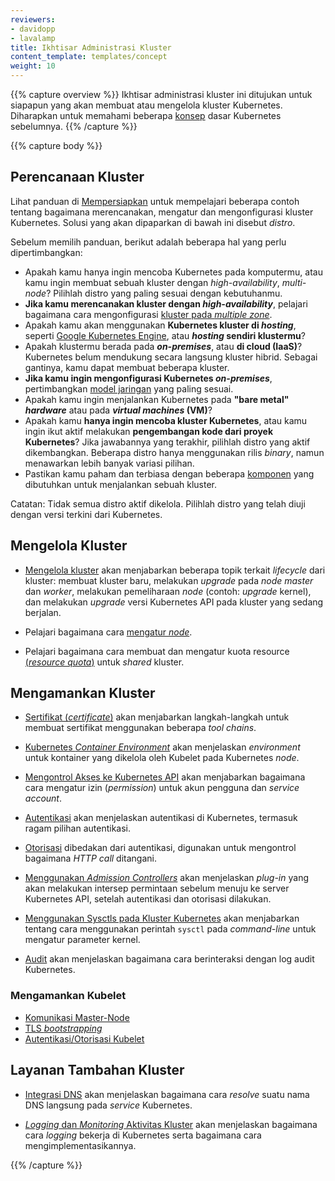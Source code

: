 ```yaml
---
reviewers:
- davidopp
- lavalamp
title: Ikhtisar Administrasi Kluster
content_template: templates/concept
weight: 10
---
```


{{% capture overview %}}
Ikhtisar administrasi kluster ini ditujukan untuk siapapun yang akan membuat atau mengelola kluster Kubernetes.
Diharapkan untuk memahami beberapa [konsep](/docs/concepts/) dasar Kubernetes sebelumnya.
{{% /capture %}}

{{% capture body %}}
## Perencanaan Kluster

Lihat panduan di [Mempersiapkan](/docs/setup) untuk mempelajari beberapa contoh tentang bagaimana merencanakan, mengatur dan mengonfigurasi kluster Kubernetes. Solusi yang akan dipaparkan di bawah ini disebut *distro*.

Sebelum memilih panduan, berikut adalah beberapa hal yang perlu dipertimbangkan:

 - Apakah kamu hanya ingin mencoba Kubernetes pada komputermu, atau kamu ingin membuat sebuah kluster dengan *high-availability*, *multi-node*? Pilihlah distro yang paling sesuai dengan kebutuhanmu.
 - **Jika kamu merencanakan kluster dengan _high-availability_**, pelajari bagaimana cara mengonfigurasi [kluster pada *multiple zone*](/docs/concepts/cluster-administration/federation/).
 - Apakah kamu akan menggunakan **Kubernetes kluster di _hosting_**, seperti [Google Kubernetes Engine](https://cloud.google.com/kubernetes-engine/), atau **_hosting_ sendiri klustermu**?
 - Apakah klustermu berada pada **_on-premises_**, atau **di cloud (IaaS)**? Kubernetes belum mendukung secara langsung kluster hibrid. Sebagai gantinya, kamu dapat membuat beberapa kluster.
 - **Jika kamu ingin mengonfigurasi Kubernetes _on-premises_**, pertimbangkan [model jaringan](/docs/concepts/cluster-administration/networking/) yang paling sesuai.
 - Apakah kamu ingin menjalankan Kubernetes pada **"bare metal" _hardware_** atau pada **_virtual machines_ (VM)**?
 - Apakah kamu **hanya ingin mencoba kluster Kubernetes**, atau kamu ingin ikut aktif melakukan **pengembangan kode dari proyek Kubernetes**? Jika jawabannya yang terakhir, pilihlah distro yang aktif dikembangkan. Beberapa distro hanya menggunakan rilis *binary*, namun menawarkan lebih banyak variasi pilihan.
 - Pastikan kamu paham dan terbiasa dengan beberapa [komponen](/docs/admin/cluster-components/) yang dibutuhkan untuk menjalankan sebuah kluster.

Catatan: Tidak semua distro aktif dikelola. Pilihlah distro yang telah diuji dengan versi terkini dari Kubernetes.

## Mengelola Kluster

* [Mengelola kluster](/docs/tasks/administer-cluster/cluster-management/) akan menjabarkan beberapa topik terkait *lifecycle* dari kluster: membuat kluster baru, melakukan *upgrade* pada *node master* dan *worker*, melakukan pemeliharaan *node* (contoh: *upgrade* kernel), dan melakukan *upgrade* versi Kubernetes API pada kluster yang sedang berjalan.

* Pelajari bagaimana cara [mengatur *node*](/docs/concepts/nodes/node/).

* Pelajari bagaimana cara membuat dan mengatur kuota resource [(*resource quota*)](/docs/concepts/policy/resource-quotas/) untuk *shared* kluster.

## Mengamankan Kluster

* [Sertifikat (*certificate*)](/docs/concepts/cluster-administration/certificates/) akan menjabarkan langkah-langkah untuk membuat sertifikat menggunakan beberapa *tool chains*.

* [Kubernetes *Container Environment*](/docs/concepts/containers/container-environment-variables/) akan menjelaskan *environment* untuk kontainer yang dikelola oleh Kubelet pada Kubernetes *node*.

* [Mengontrol Akses ke Kubernetes API](/docs/reference/access-authn-authz/controlling-access/) akan menjabarkan bagaimana cara mengatur izin (*permission*) untuk akun pengguna dan *service account*.

* [Autentikasi](/docs/reference/access-authn-authz/authentication/) akan menjelaskan autentikasi di Kubernetes, termasuk ragam pilihan autentikasi.

* [Otorisasi](/docs/reference/access-authn-authz/authorization/) dibedakan dari autentikasi, digunakan untuk mengontrol bagaimana *HTTP call* ditangani.

* [Menggunakan *Admission Controllers*](/docs/reference/access-authn-authz/admission-controllers/) akan menjelaskan *plug-in* yang akan melakukan intersep permintaan sebelum menuju ke server Kubernetes API, setelah autentikasi dan otorisasi dilakukan.

* [Menggunakan Sysctls pada Kluster Kubernetes](/docs/concepts/cluster-administration/sysctl-cluster/) akan menjabarkan tentang cara menggunakan perintah `sysctl` pada *command-line* untuk mengatur parameter kernel.

* [Audit](/docs/tasks/debug-application-cluster/audit/) akan menjelaskan bagaimana cara berinteraksi dengan log audit Kubernetes.

### Mengamankan Kubelet
  * [Komunikasi Master-Node](/docs/concepts/architecture/master-node-communication/)
  * [TLS *bootstrapping*](/docs/reference/command-line-tools-reference/kubelet-tls-bootstrapping/)
  * [Autentikasi/Otorisasi Kubelet](/docs/admin/kubelet-authentication-authorization/)

## Layanan Tambahan Kluster

* [Integrasi DNS](/docs/concepts/services-networking/dns-pod-service/) akan menjelaskan bagaimana cara *resolve* suatu nama DNS langsung pada *service* Kubernetes.

* [*Logging* dan *Monitoring* Aktivitas Kluster](/docs/concepts/cluster-administration/logging/) akan menjelaskan bagaimana cara *logging* bekerja di Kubernetes serta bagaimana cara mengimplementasikannya.

{{% /capture %}}


